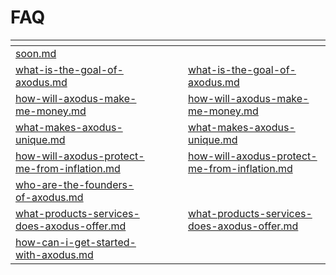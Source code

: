 # FAQ

<table data-view="cards"><thead><tr><th data-type="content-ref"></th><th data-hidden></th><th data-hidden></th><th data-hidden></th><th data-hidden data-card-target data-type="content-ref"></th></tr></thead><tbody><tr><td><a href="soon.md">soon.md</a></td><td></td><td></td><td></td><td></td></tr><tr><td><a href="what-is-the-goal-of-axodus.md">what-is-the-goal-of-axodus.md</a></td><td></td><td></td><td></td><td><a href="what-is-the-goal-of-axodus.md">what-is-the-goal-of-axodus.md</a></td></tr><tr><td><a href="how-will-axodus-make-me-money.md">how-will-axodus-make-me-money.md</a></td><td></td><td></td><td></td><td><a href="how-will-axodus-make-me-money.md">how-will-axodus-make-me-money.md</a></td></tr><tr><td><a href="what-makes-axodus-unique.md">what-makes-axodus-unique.md</a></td><td></td><td></td><td></td><td><a href="what-makes-axodus-unique.md">what-makes-axodus-unique.md</a></td></tr><tr><td><a href="how-will-axodus-protect-me-from-inflation.md">how-will-axodus-protect-me-from-inflation.md</a></td><td></td><td></td><td></td><td><a href="how-will-axodus-protect-me-from-inflation.md">how-will-axodus-protect-me-from-inflation.md</a></td></tr><tr><td><a href="who-are-the-founders-of-axodus.md">who-are-the-founders-of-axodus.md</a></td><td></td><td></td><td></td><td></td></tr><tr><td><a href="what-products-services-does-axodus-offer.md">what-products-services-does-axodus-offer.md</a></td><td></td><td></td><td></td><td><a href="what-products-services-does-axodus-offer.md">what-products-services-does-axodus-offer.md</a></td></tr><tr><td><a href="how-can-i-get-started-with-axodus.md">how-can-i-get-started-with-axodus.md</a></td><td></td><td></td><td></td><td></td></tr></tbody></table>
